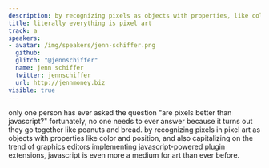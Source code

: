```yaml
---
description: by recognizing pixels as objects with properties, like color and position, and capitalizing on the trend of graphics editors implementing javascript-powered plugin extensions, jenn will reveal how javascript is as much a medium for art then ever before
title: literally everything is pixel art
track: a
speakers:
- avatar: /img/speakers/jenn-schiffer.png
  github:
  glitch: "@jennschiffer"
  name: Jenn Schiffer
  twitter: jennschiffer
  url: http://jennmoney.biz
visible: true
---
```


only one person has ever asked the question "are pixels better than javascript?" fortunately, no one needs to ever answer because it turns out they go together like peanuts and bread. by recognizing pixels in pixel art as objects with properties like color and position, and also capitalizing on the trend of graphics editors implementing javascript-powered plugin extensions, javascript is even more a medium for art than ever before.

<style>
* {
  text-transform: lowercase !important;
}
</style>
